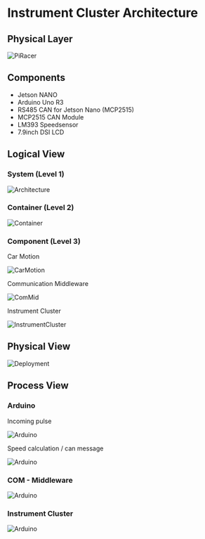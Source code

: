# Instrument Cluster Architecture

## Physical Layer

![PiRacer](images/piracer_schematics.png)

## Components

* Jetson NANO
* Arduino Uno R3
* RS485 CAN for Jetson Nano (MCP2515)
* MCP2515 CAN Module
* LM393 Speedsensor
* 7.9inch DSI LCD

## Logical View

### System (Level 1)

![Architecture](diagrams/out/System-System_Diagram_for_JetRacer_System.png)

### Container (Level 2)

![Container](diagrams/out/techtribesjs-Container_Diagram_for_JetRacer_System.png)

### Component (Level 3)

Car Motion

![CarMotion](diagrams/out/component_car_motion.png)

Communication Middleware

![ComMid](diagrams/out/component_com_mid.png)

Instrument Cluster

![InstrumentCluster](diagrams/out/component_ins_cluster.png)

## Physical View

![Deployment](diagrams/out/deployment-Deployment_Diagram_for_JetRacer_System.png)

## Process View

### Arduino

Incoming pulse

![Arduino](diagrams/out/process/arduino_speed_pulse.png)

Speed calculation / can message

![Arduino](diagrams/out/process/arduino_speed_calc.png)

### COM - Middleware

![Arduino](diagrams/out/process/com_can.png)

### Instrument Cluster

![Arduino](diagrams/out/process/cluster_subscriber.png)

